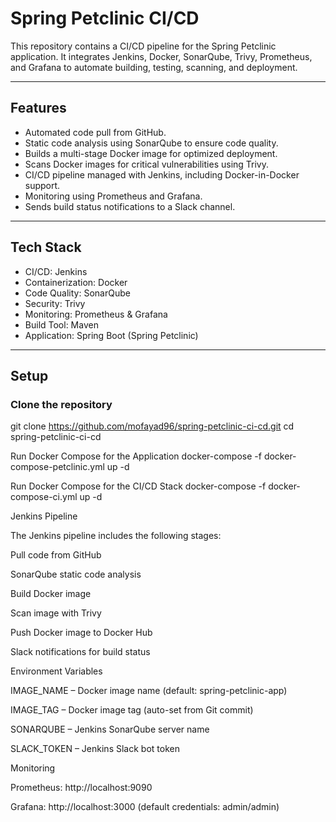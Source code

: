 # Spring Petclinic CI/CD

This repository contains a CI/CD pipeline for the Spring Petclinic application. It integrates Jenkins, Docker, SonarQube, Trivy, Prometheus, and Grafana to automate building, testing, scanning, and deployment.

---

## Features

- Automated code pull from GitHub.
- Static code analysis using SonarQube to ensure code quality.
- Builds a multi-stage Docker image for optimized deployment.
- Scans Docker images for critical vulnerabilities using Trivy.
- CI/CD pipeline managed with Jenkins, including Docker-in-Docker support.
- Monitoring using Prometheus and Grafana.
- Sends build status notifications to a Slack channel.

---

## Tech Stack

- CI/CD: Jenkins
- Containerization: Docker
- Code Quality: SonarQube
- Security: Trivy
- Monitoring: Prometheus & Grafana
- Build Tool: Maven
- Application: Spring Boot (Spring Petclinic)

---

## Setup

### Clone the repository

git clone https://github.com/mofayad96/spring-petclinic-ci-cd.git
cd spring-petclinic-ci-cd

Run Docker Compose for the Application
docker-compose -f docker-compose-petclinic.yml up -d

Run Docker Compose for the CI/CD Stack
docker-compose -f docker-compose-ci.yml up -d

Jenkins Pipeline

The Jenkins pipeline includes the following stages:

Pull code from GitHub

SonarQube static code analysis

Build Docker image

Scan image with Trivy

Push Docker image to Docker Hub

Slack notifications for build status

Environment Variables

IMAGE_NAME – Docker image name (default: spring-petclinic-app)

IMAGE_TAG – Docker image tag (auto-set from Git commit)

SONARQUBE – Jenkins SonarQube server name

SLACK_TOKEN – Jenkins Slack bot token

Monitoring

Prometheus: http://localhost:9090

Grafana: http://localhost:3000
 (default credentials: admin/admin)
